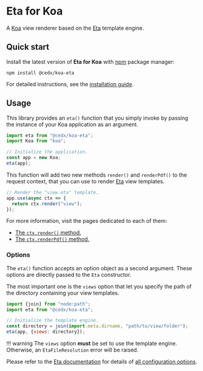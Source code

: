 # Eta for Koa
A [Koa](https://koajs.com) view renderer based on the [Eta](https://eta.js.org) template engine.
	
## Quick start
Install the latest version of **Eta for Koa** with [npm](https://www.npmjs.com) package manager:

```shell
npm install @cedx/koa-eta
```

For detailed instructions, see the [installation guide](installation.md).

## Usage
This library provides an `eta()` function that you simply invoke by passing the instance
of your Koa application as an argument.

```js
import eta from "@cedx/koa-eta";
import Koa from "koa";

// Initialize the application.
const app = new Koa;
eta(app);
```

This function will add two new methods `render()` and `renderPdf()` to the request context,
that you can use to render [Eta](https://eta.js.org) view templates.

```js
// Render the "view.eta" template.
app.use(async ctx => {
  return ctx.render("view");
});
```

For more information, visit the pages dedicated to each of them:

- [The `ctx.render()` method.](usage/html.md)
- [The `ctx.renderPdf()` method.](usage/pdf.md)

### Options
The `eta()` function accepts an option object as a second argument.
These options are directly passed to the `Eta` constructor.

The most important one is the `views` option that let you specify the path of the directory containing your view templates.

```js
import {join} from "node:path";
import eta from "@cedx/koa-eta";

// Initialize the template engine.
const directory = join(import.meta.dirname, "path/to/view/folder");
eta(app, {views: directory});
```

!!! warning
    The `views` option **must** be set to use the template engine.  
    Otherwise, an `EtaFileResolution` error will be raised.

Please refer to the [Eta documentation](https://eta.js.org) for details
of [all configuration options](https://eta.js.org/docs/api/configuration).
